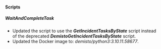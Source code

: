 
#### Scripts
##### WaitAndCompleteTask
- Updated the script to use the ***GetIncidentTasksByState*** script instead of the deprecated ***DemistoGetIncidentTasksByState*** script.
- Updated the Docker image to: *demisto/python3:3.10.11.58677*.
